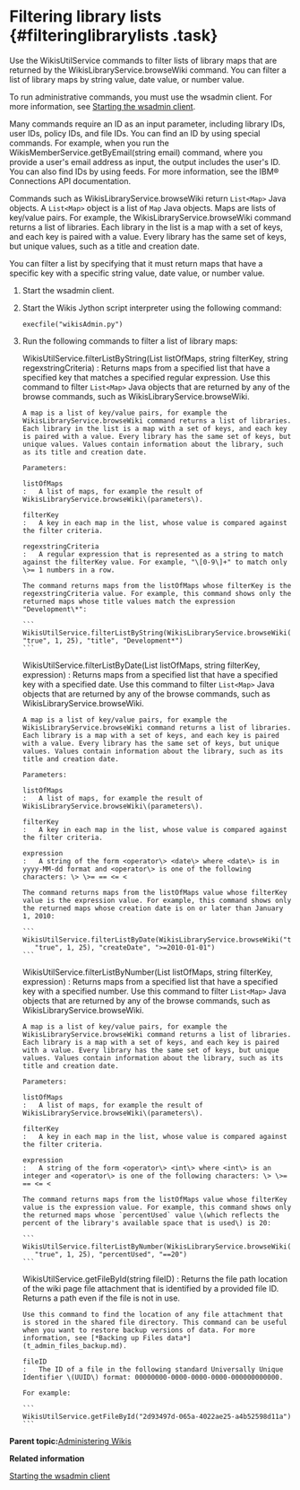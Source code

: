 # Filtering library lists {#filteringlibrarylists .task}

Use the WikisUtilService commands to filter lists of library maps that are returned by the WikisLibraryService.browseWiki command. You can filter a list of library maps by string value, date value, or number value.

To run administrative commands, you must use the wsadmin client. For more information, see [Starting the wsadmin client](t_admin_wsadmin_starting.md).

Many commands require an ID as an input parameter, including library IDs, user IDs, policy IDs, and file IDs. You can find an ID by using special commands. For example, when you run the WikisMemberService.getByEmail\(string email\) command, where you provide a user's email address as input, the output includes the user's ID. You can also find IDs by using feeds. For more information, see the IBM® Connections API documentation.

Commands such as WikisLibraryService.browseWiki return `List<Map>` Java objects. A `List<Map>` object is a list of `Map` Java objects. Maps are lists of key/value pairs. For example, the WikisLibraryService.browseWiki command returns a list of libraries. Each library in the list is a map with a set of keys, and each key is paired with a value. Every library has the same set of keys, but unique values, such as a title and creation date.

You can filter a list by specifying that it must return maps that have a specific key with a specific string value, date value, or number value.

1.  Start the wsadmin client.

2.  Start the Wikis Jython script interpreter using the following command:

    ```
    execfile("wikisAdmin.py")
    ```

3.  Run the following commands to filter a list of library maps:

    WikisUtilService.filterListByString\(List listOfMaps, string filterKey, string regexstringCriteria\)
    :   Returns maps from a specified list that have a specified key that matches a specified regular expression. Use this command to filter `List<Map>` Java objects that are returned by any of the browse commands, such as WikisLibraryService.browseWiki.

        A map is a list of key/value pairs, for example the WikisLibraryService.browseWiki command returns a list of libraries. Each library in the list is a map with a set of keys, and each key is paired with a value. Every library has the same set of keys, but unique values. Values contain information about the library, such as its title and creation date.

        Parameters:

        listOfMaps
        :   A list of maps, for example the result of WikisLibraryService.browseWiki\(parameters\).

        filterKey
        :   A key in each map in the list, whose value is compared against the filter criteria.

        regexstringCriteria
        :   A regular expression that is represented as a string to match against the filterKey value. For example, "\[0-9\]+" to match only \>= 1 numbers in a row.

        The command returns maps from the listOfMaps whose filterKey is the regexstringCriteria value. For example, this command shows only the returned maps whose title values match the expression "Development\*":

        ```
        WikisUtilService.filterListByString(WikisLibraryService.browseWiki("title",
        "true", 1, 25), "title", "Development*")
        ```

    WikisUtilService.filterListByDate\(List listOfMaps, string filterKey, expression\)
    :   Returns maps from a specified list that have a specified key with a specified date. Use this command to filter `List<Map>` Java objects that are returned by any of the browse commands, such as WikisLibraryService.browseWiki.

        A map is a list of key/value pairs, for example the WikisLibraryService.browseWiki command returns a list of libraries. Each library is a map with a set of keys, and each key is paired with a value. Every library has the same set of keys, but unique values. Values contain information about the library, such as its title and creation date.

        Parameters:

        listOfMaps
        :   A list of maps, for example the result of WikisLibraryService.browseWiki\(parameters\).

        filterKey
        :   A key in each map in the list, whose value is compared against the filter criteria.

        expression
        :   A string of the form <operator\> <date\> where <date\> is in yyyy-MM-dd format and <operator\> is one of the following characters: \> \>= == <= <

        The command returns maps from the listOfMaps value whose filterKey value is the expression value. For example, this command shows only the returned maps whose creation date is on or later than January 1, 2010:

        ```
        WikisUtilService.filterListByDate(WikisLibraryService.browseWiki("title",
           "true", 1, 25), "createDate", ">=2010-01-01")
        ```

    WikisUtilService.filterListByNumber\(List listOfMaps, string filterKey, expression\)
    :   Returns maps from a specified list that have a specified key with a specified number. Use this command to filter `List<Map>` Java objects that are returned by any of the browse commands, such as WikisLibraryService.browseWiki.

        A map is a list of key/value pairs, for example the WikisLibraryService.browseWiki command returns a list of libraries. Each library is a map with a set of keys, and each key is paired with a value. Every library has the same set of keys, but unique values. Values contain information about the library, such as its title and creation date.

        Parameters:

        listOfMaps
        :   A list of maps, for example the result of WikisLibraryService.browseWiki\(parameters\).

        filterKey
        :   A key in each map in the list, whose value is compared against the filter criteria.

        expression
        :   A string of the form <operator\> <int\> where <int\> is an integer and <operator\> is one of the following characters: \> \>= == <= <

        The command returns maps from the listOfMaps value whose filterKey value is the expression value. For example, this command shows only the returned maps whose `percentUsed` value \(which reflects the percent of the library's available space that is used\) is 20:

        ```
        WikisUtilService.filterListByNumber(WikisLibraryService.browseWiki("title",
           "true", 1, 25), "percentUsed", "==20")
        ```

    WikisUtilService.getFileById\(string fileID\)
    :   Returns the file path location of the wiki page file attachment that is identified by a provided file ID. Returns a path even if the file is not in use.

        Use this command to find the location of any file attachment that is stored in the shared file directory. This command can be useful when you want to restore backup versions of data. For more information, see [*Backing up Files data*](t_admin_files_backup.md).

        fileID
        :   The ID of a file in the following standard Universally Unique Identifier \(UUID\) format: 00000000-0000-0000-0000-000000000000.

        For example:

        ```
        WikisUtilService.getFileById("2d93497d-065a-4022ae25-a4b52598d11a")
        ```


**Parent topic:**[Administering Wikis](../admin/c_admin_wikis_overview.md)

**Related information**  


[Starting the wsadmin client](../admin/t_admin_wsadmin_starting.md)

